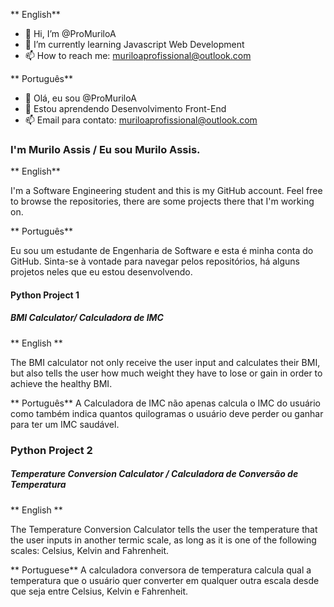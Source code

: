 ** English**
- 👋 Hi, I’m @ProMuriloA
- 🌱 I’m currently learning Javascript Web Development
- 📫 How to reach me: muriloaprofissional@outlook.com
 
** Português**

- 👋 Olá, eu sou @ProMuriloA
- 🌱 Estou aprendendo Desenvolvimento Front-End
- 📫 Email para contato: muriloaprofissional@outlook.com



### I'm Murilo Assis / Eu sou Murilo Assis.

** English**

I'm a Software Engineering student and this is my GitHub account. Feel free to browse the repositories, there are some projects there that I'm working on.

** Português**

Eu sou um estudante de Engenharia de Software e esta é minha conta do GitHub. Sinta-se à vontade para navegar pelos repositórios, há alguns projetos neles que eu estou desenvolvendo.

#### Python Project 1

##### BMI Calculator/ Calculadora de IMC

** English **

The BMI calculator not only receive the user input and calculates their BMI, but also tells the user how much weight they have to lose or gain in order to achieve the healthy BMI.

** Português**
A Calculadora de IMC não apenas calcula o IMC do usuário como também indica quantos quilogramas o usuário deve perder ou ganhar para ter um IMC saudável.

### Python Project 2

##### Temperature Conversion Calculator / Calculadora de Conversão de Temperatura

** English **

The Temperature Conversion Calculator tells the user the temperature that the user inputs in another termic scale, as long as it is one of the following scales: Celsius, Kelvin and Fahrenheit.

** Portuguese** 
A calculadora conversora de temperatura calcula qual a temperatura que o usuário quer converter em qualquer outra escala desde que seja entre Celsius, Kelvin e Fahrenheit.
